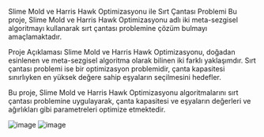 Slime Mold ve Harris Hawk Optimizasyonu ile Sırt Çantası Problemi
Bu proje, Slime Mold ve Harris Hawk Optimizasyonu adlı iki meta-sezgisel algoritmayı kullanarak sırt çantası problemine çözüm bulmayı amaçlamaktadır.

Proje Açıklaması
Slime Mold ve Harris Hawk Optimizasyonu, doğadan esinlenen ve meta-sezgisel algoritma olarak bilinen iki farklı yaklaşımdır. Sırt çantası problemi ise bir optimizasyon problemidir, çanta kapasitesi sınırlıyken en yüksek değere sahip eşyaların seçilmesini hedefler.

Bu proje, Slime Mold ve Harris Hawk Optimizasyonu algoritmalarını sırt çantası problemine uygulayarak, çanta kapasitesi ve eşyaların değerleri ve ağırlıkları gibi parametreleri optimize etmektedir.

![image](https://github.com/eyuphan-oguz/meta-heuristic_optimization/assets/75530935/86d1e9ee-f90d-41e5-88ab-1451764545f9)
![image](https://github.com/eyuphan-oguz/meta-heuristic_optimization/assets/75530935/d5ee8133-a8df-4daa-8fde-059ecc6786cb)
